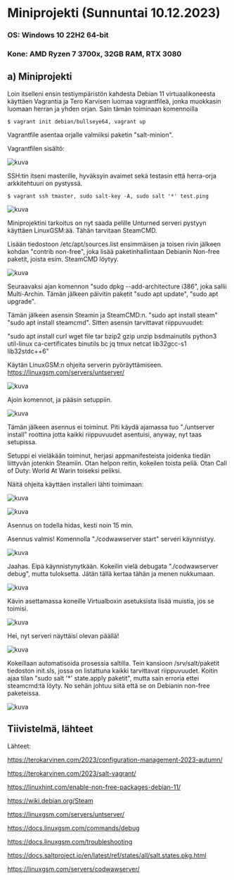 # Miniprojekti (Sunnuntai 10.12.2023)

### OS: Windows 10 22H2 64-bit
### Kone: AMD Ryzen 7 3700x, 32GB RAM, RTX 3080
  
## a) Miniprojekti


Loin itselleni ensin testiympäristön kahdesta Debian 11 virtuaalikoneesta käyttäen Vagrantia ja Tero Karvisen luomaa vagrantfileä, jonka muokkasin luomaan herran ja yhden orjan. Sain tämän toiminaan komennoilla      

    $ vagrant init debian/bullseye64, vagrant up

Vagrantfile asentaa orjalle valmiiksi paketin "salt-minion".

Vagrantfilen sisältö:

![kuva](https://github.com/laurijuusti/Palvelinten-hallinta/assets/122888655/b1c48bc9-993f-48f0-bb57-a1126a3d93de)

SSH:tin itseni masterille, hyväksyin avaimet sekä testasin että herra-orja arkkitehtuuri on pystyssä. 

    $ vagrant ssh tmaster, sudo salt-key -A, sudo salt '*' test.ping
    
![kuva](https://github.com/laurijuusti/Palvelinten-hallinta/assets/122888655/8f5a8f75-fc29-4bbf-b907-c73d279c77bc)

Miniprojektini tarkoitus on nyt saada pelille Unturned serveri pystyyn käyttäen LinuxGSM:ää. Tähän tarvitaan SteamCMD.

Lisään tiedostoon /etc/apt/sources.list ensimmäisen ja toisen rivin jälkeen kohdan "contrib non-free", joka lisää paketinhallintaan Debianin Non-free paketit, joista esim. SteamCMD löytyy. 

![kuva](https://github.com/laurijuusti/Palvelinten-hallinta/assets/122888655/098587fc-c405-417b-8d55-6b5db8da6452)

Seuraavaksi ajan komennon "sudo dpkg --add-architecture i386", joka sallii Multi-Archin. Tämän jälkeen päivitin paketit "sudo apt update", "sudo apt upgrade".

Tämän jälkeen asensin Steamin ja SteamCMD:n. "sudo apt install steam" "sudo apt install steamcmd". Sitten asensin tarvittavat riippuvuudet:

"sudo apt install curl wget file tar bzip2 gzip unzip bsdmainutils python3 util-linux ca-certificates binutils bc jq tmux netcat lib32gcc-s1 lib32stdc++6"

Käytän LinuxGSM:n ohjeita serverin pyöräyttämiseen. https://linuxgsm.com/servers/untserver/

![kuva](https://github.com/laurijuusti/Palvelinten-hallinta/assets/122888655/e1dde69b-e6c2-4db4-a0e4-138813a62b26)

Ajoin komennot, ja pääsin setuppiin. 

![kuva](https://github.com/laurijuusti/Palvelinten-hallinta/assets/122888655/d74e8bef-971d-4a46-9ee1-6adf04f06b43)

Tämän jälkeen asennus ei toiminut. Piti käydä ajamassa tuo "./untserver install" roottina jotta kaikki riippuvuudet asentuisi, anyway, nyt taas setupissa.

Setuppi ei vieläkään toiminut, herjasi appmanifesteista joidenka tiedän liittyvän jotenkin Steamiin. Otan helpon reitin, kokeilen toista peliä. Otan Call of Duty: World At Warin toiseksi peliksi.

Näitä ohjeita käyttäen installeri lähti toimimaan: 

![kuva](https://github.com/laurijuusti/Palvelinten-hallinta/assets/122888655/3cf73340-6325-4f7d-a5b4-118ce778dc63)

![kuva](https://github.com/laurijuusti/Palvelinten-hallinta/assets/122888655/5df7804e-dd49-4296-a12d-3956ac6f6588) 

Asennus on todella hidas, kesti noin 15 min.

Asennus valmis! Komennolla "./codwawserver start" serveri käynnistyy.

![kuva](https://github.com/laurijuusti/Palvelinten-hallinta/assets/122888655/21d01410-fbc3-471f-b00f-6dcd8d74daaa)

Jaahas. Eipä käynnistynytkään. Kokeilin vielä debugata "./codwawserver debug", mutta tuloksetta. Jätän tällä kertaa tähän ja menen nukkumaan.

![kuva](https://github.com/laurijuusti/Palvelinten-hallinta/assets/122888655/8bff6b18-2348-43a6-a7c9-a19e568cc397)

Kävin asettamassa koneille Virtualboxin asetuksista lisää muistia, jos se toimisi.

![kuva](https://github.com/laurijuusti/Palvelinten-hallinta/assets/122888655/8f399078-be91-4779-8ba8-ce3477ae321b)

Hei, nyt serveri näyttäisi olevan päällä!

![kuva](https://github.com/laurijuusti/Palvelinten-hallinta/assets/122888655/ecd4d64d-dccd-4c3e-bfc6-367562fd10a8)

Kokeillaan automatisoida prosessia saltilla. Tein kansioon /srv/salt/paketit tiedoston init.sls, jossa on listattuna kaikki tarvittavat riippuvuudet. Koitin ajaa tilan "sudo salt '*' state.apply paketit", mutta sain erroria ettei steamcmd:tä löyty. No sehän johtuu siitä että se on Debianin non-free paketeissa. 

![kuva](https://github.com/laurijuusti/Palvelinten-hallinta/assets/122888655/9560df66-c6cb-428c-9d64-873d39da66aa)


## Tiivistelmä, lähteet


Lähteet:

https://terokarvinen.com/2023/configuration-management-2023-autumn/

https://terokarvinen.com/2023/salt-vagrant/

https://linuxhint.com/enable-non-free-packages-debian-11/

https://wiki.debian.org/Steam

https://linuxgsm.com/servers/untserver/

https://docs.linuxgsm.com/commands/debug

https://docs.linuxgsm.com/troubleshooting

https://docs.saltproject.io/en/latest/ref/states/all/salt.states.pkg.html

https://linuxgsm.com/servers/codwawserver/
